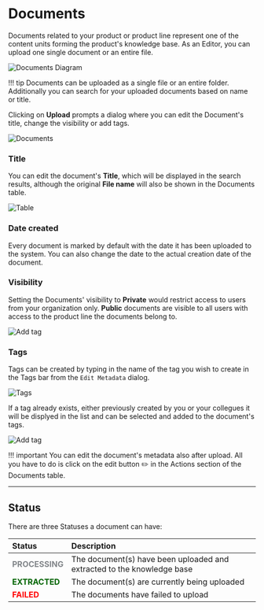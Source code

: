 # Documents

Documents related to your product or product line represent one of the content units forming the product's knowledge base. As an Editor, you can upload one single document or an entire file.

![Documents Diagram](https://i.imgur.com/Eh8enbE.png)


!!! tip 
    Documents can be uploaded as a single file or an entire folder. Additionally you can search for your uploaded documents based on name or title.


Clicking on **Upload** prompts a dialog where you can edit the Document's title, change the visibility or add tags. 

![Documents](https://i.imgur.com/0sLjcSS.png)

### **Title**

You can edit the document's **Title**, which will be displayed in the search results, although the original **File name** will also be shown in the Documents table. 


![Table](https://i.imgur.com/1L7TQe4.png)

### **Date created**

Every document is marked by default with the date it has been uploaded to the system. You can also change the date to the actual creation date of the document. 

### **Visibility**

Setting the Documents' visibility to **Private** would restrict access to users from your organization only. **Public** documents are visible to all users with access to the product line the documents belong to. 

![Add tag](https://i.imgur.com/i475uTD.png)


### **Tags**

Tags can be created by typing in the name of the tag you wish to create in the Tags bar from the `Edit Metadata` dialog.

![Tags]( https://i.imgur.com/0qLxYwh.png)

If a tag already exists, either previously created by you or your collegues it will be displyed in the list and can be selected and added to the document's tags. 

![Add tag](https://i.imgur.com/DRUKkNT.jpg)


!!! important
    You can edit the document's metadata also after upload. All you have to do is click on the edit button :pencil2: in the Actions section of the Documents table. 

---

## **Status** 

There are three Statuses a document can have:

|Status|Description| 
|:---|:---- | 
| <span style="color:#818589">**PROCESSING**</span> |The document(s) have been uploaded and extracted to the knowledge base| 
| <span style="color:darkgreen">**EXTRACTED**</span>  | The document(s) are currently being uploaded     |
|  <span style="color:red">**FAILED**</span>  | The documents have failed to upload        |




